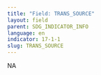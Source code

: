 ```yaml
---
title: "Field: TRANS_SOURCE"
layout: field
parent: SDG_INDICATOR_INFO
language: en
indicator: 17-1-1
slug: TRANS_SOURCE
---
```

NA